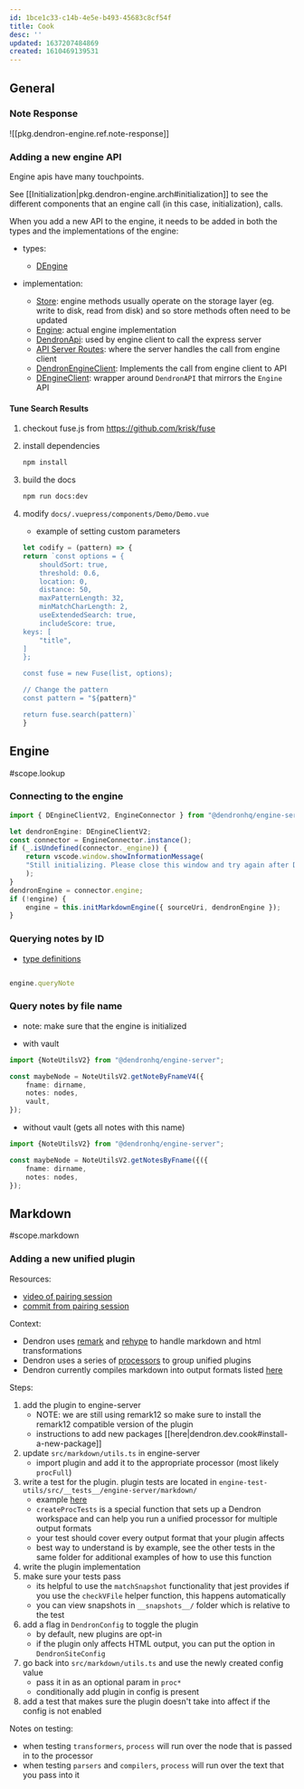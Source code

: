 ```yaml
---
id: 1bce1c33-c14b-4e5e-b493-45683c8cf54f
title: Cook
desc: ''
updated: 1637207484869
created: 1610469139531
---
```

## General

### Note Response

![[pkg.dendron-engine.ref.note-response]]


### Adding a new engine API

Engine apis have many touchpoints. 

See [[Initialization|pkg.dendron-engine.arch#initialization]] to see the different components that an engine call (in this case, initialization), calls. 

When you add a new API to the engine, it needs to be added in both the types and the implementations of the engine:

- types:
   - [DEngine](https://github.com/dendronhq/dendron/blob/master/packages/common-all/src/types/typesv2.ts)

- implementation:
   - [Store](https://github.com/dendronhq/dendron/blob/dev/packages/engine-server/src/drivers/file/storev2.ts#L1:L1): engine methods usually operate on the storage layer (eg. write to disk, read from disk) and so store methods often need to be updated
   - [Engine](https://github.com/dendronhq/dendron/blob/dev/packages/engine-server/src/enginev2.ts#L68:L68): actual engine implementation
   - [DendronApi](https://github.com/dendronhq/dendron/blob/dev/packages/common-all/src/api.ts#L264:L264): used by engine client to call the express server 
   - [API Server Routes](https://github.com/dendronhq/dendron/tree/master/packages/api-server/src/routes): where the server handles the call from engine client
   - [DendronEngineClient](https://github.com/dendronhq/dendron/blob/master/packages/engine-server/src/engineClient.ts#L55): Implements the call from engine client to API
   - [DEngineClient](https://github.com/dendronhq/dendron/blob/dev/packages/engine-server/src/engineClient.ts#L55:L55): wrapper around `DendronAPI` that mirrors the `Engine` API

#### Tune Search Results

1. checkout fuse.js from <https://github.com/krisk/fuse>
2. install dependencies 
   ```bash
   npm install
   ```
3. build the docs
   ```bash
   npm run docs:dev
   ```
4. modify `docs/.vuepress/components/Demo/Demo.vue`

   - example of setting custom parameters

   ```js
   let codify = (pattern) => {
   return `const options = {
       shouldSort: true,
       threshold: 0.6,
       location: 0,
       distance: 50,
       maxPatternLength: 32,
       minMatchCharLength: 2,
       useExtendedSearch: true,
       includeScore: true,
   keys: [
       "title",
   ]
   };

   const fuse = new Fuse(list, options);

   // Change the pattern
   const pattern = "${pattern}"

   return fuse.search(pattern)`
   }
   ```

## Engine
#scope.lookup

### Connecting to the engine

```ts
import { DEngineClientV2, EngineConnector } from "@dendronhq/engine-server";

let dendronEngine: DEngineClientV2;
const connector = EngineConnector.instance();
if (_.isUndefined(connector._engine)) {
    return vscode.window.showInformationMessage(
    "Still initializing. Please close this window and try again after Dendron has been initialized",
    );
}
dendronEngine = connector.engine;
if (!engine) {
    engine = this.initMarkdownEngine({ sourceUri, dendronEngine });
}
```

### Querying notes by ID

- [type definitions](https://github.com/dendronhq/dendron/blob/master/packages/common-all/src/types/typesv2.ts)

```ts

engine.queryNote

```

### Query notes by file name

- note: make sure that the engine is initialized

- with vault

```ts
import {NoteUtilsV2} from "@dendronhq/engine-server";

const maybeNode = NoteUtilsV2.getNoteByFnameV4({
    fname: dirname,
    notes: nodes,
    vault,
});
```

- without vault (gets all notes with this name)

```ts
import {NoteUtilsV2} from "@dendronhq/engine-server";

const maybeNode = NoteUtilsV2.getNotesByFname({({
    fname: dirname,
    notes: nodes,
});
```


## Markdown
#scope.markdown

### Adding a new unified plugin

<!-- - [pr example](https://github.com/dendronhq/dendron/pull/260)  -->

<!-- ea648849f94528d8000a31fd8b89ca8c89de2598 -->

Resources:

- [video of pairing session](https://youtu.be/mHkx17akuCg)
- [commit from pairing session](https://github.com/dendronhq/dendron/commit/ea648849f94528d8000a31fd8b89ca8c89de2598)

Context:

- Dendron uses [remark](https://github.com/remarkjs/remark) and [rehype](https://github.com/rehypejs/rehype) to handle markdown and html transformations
- Dendron uses a series of [processors](https://github.com/unifiedjs/unified#processor) to group unified plugins 
- Dendron currently compiles markdown into output formats listed [here](https://github.com/dendronhq/dendron/blob/master/packages/engine-server/src/markdown/types.ts#L28:L28)

Steps:

1. add the plugin to engine-server
   - NOTE: we are still using remark12 so make sure to install the remark12 compatible version of the plugin
   - instructions to add new packages [[here|dendron.dev.cook#install-a-new-package]]
2. update `src/markdown/utils.ts` in engine-server
   - import plugin and add it to the appropriate processor (most likely `procFull`)
3. write a test for the plugin. plugin tests are located in `engine-test-utils/src/__tests__/engine-server/markdown/`
   - example [here](https://github.com/dendronhq/dendron/blob/master/packages/engine-test-utils/src/__tests__/engine-server/markdown/container.spec.ts)
   - `createProcTests` is a special function that sets up a Dendron workspace and can help you run a unified processor for multiple output formats
   - your test should cover every output format that your plugin affects
   - best way to understand is by example, see the other tests in the same folder for additional examples of how to use this function
4. write the plugin implementation
5. make sure your tests pass
   - its helpful to use the `matchSnapshot` functionality that jest provides
     if you use the `checkVFile` helper function, this happens automatically
   - you can view snapshots in `__snapshots__/` folder which is relative to the test
6. add a flag in `DendronConfig` to toggle the plugin
   - by default, new plugins are opt-in
   - if the plugin only affects HTML output, you can put the option in `DendronSiteConfig`
7. go back into `src/markdown/utils.ts` and use the newly created config value
   - pass it in as an optional param in `proc*`
   - conditionally add plugin in config is present
8. add a test that makes sure the plugin doesn't take into affect if the config is not enabled 

Notes on testing:

- when testing `transformers`, `process` will run over the node that is passed in to the processor
- when testing `parsers` and `compilers`, `process` will run over the text that you pass into it 
